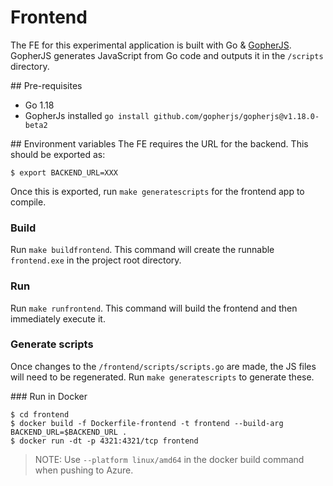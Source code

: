 # Frontend
The FE for this experimental application is built with Go & [GopherJS](https://github.com/gopherjs/gopherjs). GopherJS generates JavaScript from Go code and outputs it in the `/scripts` directory.

## Pre-requisites 
- Go 1.18
- GopherJs installed `go install github.com/gopherjs/gopherjs@v1.18.0-beta2`

## Environment variables
The FE requires the URL for the backend. This should be exported as:
```
$ export BACKEND_URL=XXX
```
Once this is exported, run `make generatescripts` for the frontend app to compile. 

### Build
Run `make buildfrontend`. This command will create the runnable `frontend.exe` in the project root directory.

### Run
Run `make runfrontend`. This command will build the frontend and then immediately execute it.

### Generate scripts
Once changes to the `/frontend/scripts/scripts.go` are made, the JS files will need to be regenerated. Run `make generatescripts` to generate these.

### Run in Docker
```
$ cd frontend
$ docker build -f Dockerfile-frontend -t frontend --build-arg BACKEND_URL=$BACKEND_URL .
$ docker run -dt -p 4321:4321/tcp frontend
```

> NOTE: Use `--platform linux/amd64` in the docker build command when pushing to Azure.